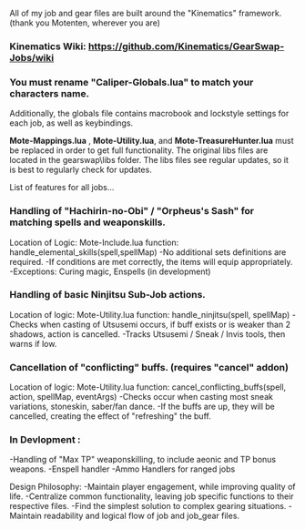 All of my job and gear files are built around the "Kinematics" framework. (thank you Motenten, wherever you are)
### Kinematics Wiki: https://github.com/Kinematics/GearSwap-Jobs/wiki

### You must rename "Caliper-Globals.lua" to match your characters name.
Additionally, the globals file contains macrobook and lockstyle settings for each job, as well as keybindings.

**Mote-Mappings.lua** , **Mote-Utility.lua**, and **Mote-TreasureHunter.lua** must be replaced in order to get full functionality. 
The original libs files are located in the gearswap\libs folder.
The libs files see regular updates, so it is best to regularly check for updates.

List of features for all jobs...

### Handling of "Hachirin-no-Obi" / "Orpheus's Sash" for matching spells and weaponskills. 
Location of Logic: Mote-Include.lua
function: handle_elemental_skills(spell,spellMap)
-No additional sets definitions are required.
-If conditions are met correctly, the items will equip appropriately.
-Exceptions: Curing magic, Enspells (in development)

### Handling of basic Ninjitsu Sub-Job actions.
Location of logic: Mote-Utility.lua
function: handle_ninjitsu(spell, spellMap)
-Checks when casting of Utsusemi occurs, if buff exists or is weaker than 2 shadows, action is cancelled.
-Tracks Utsusemi / Sneak / Invis tools, then warns if low.
	
### Cancellation of "conflicting" buffs. (requires "cancel" addon)
Location of logic: Mote-Utility.lua
function: cancel_conflicting_buffs(spell, action, spellMap, eventArgs)
-Checks occur when casting most sneak variations, stoneskin, saber/fan dance.
-If the buffs are up, they will be cancelled, creating the effect of "refreshing" the buff.

### In Devlopment :
-Handling of "Max TP" weaponskilling, to include aeonic and TP bonus weapons.
-Enspell handler
-Ammo Handlers for ranged jobs

Design Philosophy:
-Maintain player engagement, while improving quality of life.
-Centralize common functionality, leaving job specific functions to their respective files.
-Find the simplest solution to complex gearing situations.
-Maintain readability and logical flow of job and job_gear files.
